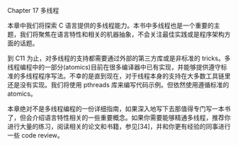 Chapter 17 多线程

本章中我们将探索 C 语言提供的多线程能力。本书中多线程也是一个重要的主题，我们将聚焦在语言特性和相关的机器抽象，不会关注最佳实践或是程序架构方面的话题。

到 C11 为止，对多线程的支持都需要通过外部的第三方库或是非标准的 tricks。多线程编程中的一部分\(atomics\)目前在很多编译器中已有实现，并能够提供遵守标准的多线程程序写法。不幸的是直到现在，对于线程本身的支持在大多数工具链里还是没有实现。我们将使用 pthreads 库来编写代码示例。但依然使用遵循标准的 atomics。

本章绝对不是多线程编程的一份详细指南，如果深入地写下去那值得专门写一本书了，但会介绍语言特性相关的一些重要概念。如果你需要能够精通多线程，推荐你进行大量的练习，阅读相关的论文和书籍，参见\[34\]，并和你更有经验的同事进行一些 code review。

